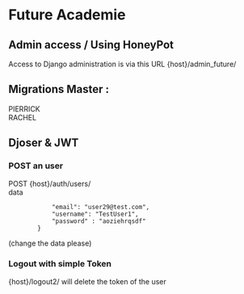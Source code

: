 # Future Academie

## Admin access / Using HoneyPot

Access to Django administration is via this URL {host}/admin_future/

## Migrations Master :

PIERRICK  
RACHEL

## Djoser & JWT

### POST an user

POST {host}/auth/users/  
data

```{
            "email": "user29@test.com",
            "username": "TestUser1",
            "password" : "aoziehrqsdf"
        }
```

(change the data please)

### Logout with simple Token

{host}/logout2/ will delete the token of the user
